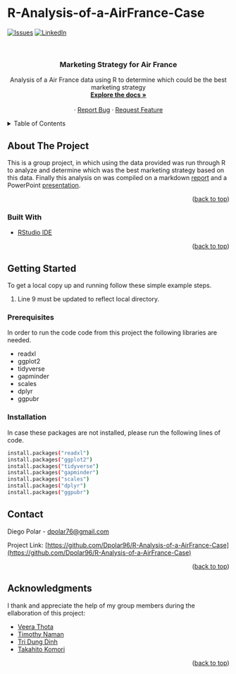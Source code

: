 # R-Analysis-of-a-AirFrance-Case
<div id="top"></div>
<!--
*** Thanks for checking out the Best-README-Template. If you have a suggestion
*** that would make this better, please fork the repo and create a pull request
*** or simply open an issue with the tag "enhancement".
*** Don't forget to give the project a star!
*** Thanks again! Now go create something AMAZING! :D
-->



<!-- PROJECT SHIELDS -->
<!--
*** I'm using markdown "reference style" links for readability.
*** Reference links are enclosed in brackets [ ] instead of parentheses ( ).
*** See the bottom of this document for the declaration of the reference variables
*** for contributors-url, forks-url, etc. This is an optional, concise syntax you may use.
*** https://www.markdownguide.org/basic-syntax/#reference-style-links
-->
[![Issues][issues-shield]][issues-url]
[![LinkedIn][linkedin-shield]][linkedin-url]



<!-- PROJECT LOGO -->
<br />
<div align="center">
  <a href="https://github.com/Dpolar96/R-Analysis-of-a-AirFrance-Case">
  </a>

<h3 align="center">Marketing Strategy for Air France </h3>

  <p align="center">
    Analysis of a Air France data using R to determine which could be the best marketing strategy
    <br />
    <a href="https://github.com/Dpolar96/R-Analysis-of-a-AirFrance-Case"><strong>Explore the docs »</strong></a>
    <br />
    <br />
    ·
    <a href="https://github.com/Dpolar96/R-Analysis-of-a-AirFrance-Case/issues">Report Bug</a>
    ·
    <a href="https://github.com/Dpolar96/R-Analysis-of-a-AirFrance-Case/issues">Request Feature</a>
  </p>
</div>



<!-- TABLE OF CONTENTS -->
<details>
  <summary>Table of Contents</summary>
  <ol>
    <li>
      <a href="#about-the-project">About The Project</a>
      <ul>
        <li><a href="#built-with">Built With</a></li>
      </ul>
    </li>
    <li>
      <a href="#getting-started">Getting Started</a>
      <ul>
        <li><a href="#prerequisites">Prerequisites</a></li>
        <li><a href="#installation">Installation</a></li>
      </ul>
    </li>
    <li><a href="#contact">Contact</a></li>
    <li><a href="#acknowledgments">Acknowledgments</a></li>
  </ol>
</details>



<!-- ABOUT THE PROJECT -->
## About The Project

This is a group project, in which using the data provided was run through R to analyze and determine which was the best marketing strategy based on this data. Finally this analysis on was compiled on a markdown [report](https://github.com/Dpolar96/R-Analysis-of-a-AirFrance-Case/blob/main/Markdown%20Report/Team%2011_Markdown.html) and a PowerPoint [presentation](https://github.com/Dpolar96/R-Analysis-of-a-AirFrance-Case/blob/main/PowerPoint/Team11_AirFrance.pptx).
<p align="right">(<a href="#top">back to top</a>)</p>



### Built With

* [RStudio IDE](https://www.rstudio.com/products/rstudio/download/)

<p align="right">(<a href="#top">back to top</a>)</p>



<!-- GETTING STARTED -->
## Getting Started

To get a local copy up and running follow these simple example steps.
1. Line 9  must be updated to reflect local directory.

### Prerequisites

In order to run the code code from this project the following libraries are needed.
* readxl
* ggplot2
* tidyverse
* gapminder
* scales
* dplyr
* ggpubr

### Installation

In case these packages are not installed, please run the following lines of code.
  ```sh
  install.packages("readxl")
  install.packages("ggplot2")
  install.packages("tidyverse")
  install.packages("gapminder")
  install.packages("scales")
  install.packages("dplyr")
  install.packages("ggpubr")
  ```

<!-- CONTACT -->
## Contact

Diego Polar - dpolar76@gmail.com

Project Link: [https://github.com/Dpolar96/R-Analysis-of-a-AirFrance-Case](https://github.com/Dpolar96/R-Analysis-of-a-AirFrance-Case)

<p align="right">(<a href="#top">back to top</a>)</p>



<!-- ACKNOWLEDGMENTS -->
## Acknowledgments
I thank and appreciate the help of my group members during the ellaboration of this project:
* [Veera Thota](https://www.linkedin.com/in/veera-thota/)
* [Timothy Naman](https://www.linkedin.com/in/timothy-naman/)
* [Tri Dung Dinh]()
* [Takahito Komori](https://www.linkedin.com/in/takahito-komori/)

<p align="right">(<a href="#top">back to top</a>)</p>



<!-- MARKDOWN LINKS & IMAGES -->
<!-- https://www.markdownguide.org/basic-syntax/#reference-style-links -->
[issues-shield]: https://img.shields.io/github/issues/Dpolar96/R-Analysis-of-a-AirFrance-Case.svg?style=for-the-badge
[issues-url]: https://github.com/Dpolar96/R-Analysis-of-a-AirFrance-Case/issues
[linkedin-shield]: https://img.shields.io/badge/-LinkedIn-black.svg?style=for-the-badge&logo=linkedin&colorB=555
[linkedin-url]: https://linkedin.com/in/diego-polar-velasquez-3bbbb9154/
[product-screenshot]: images/screenshot.png
